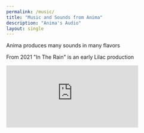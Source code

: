 ```yaml
---
permalink: /music/
title: "Music and Sounds from Anima"
description: "Anima's Audio"
layout: single
---
```


Anima produces many sounds in many flavors

From 2021 "In The Rain" is an early Lilac production

<iframe width="70%" height="166" scrolling="no" frameborder="no" src="https://w.soundcloud.com/player/?url=https%3A%2F%2Fapi.soundcloud.com%2Ftracks%2F1020119308&auto_play=false&show_artwork=true&visual=true"></iframe>

